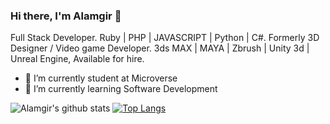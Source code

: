### Hi there, I'm Alamgir 👋

Full Stack Developer. Ruby | PHP | JAVASCRIPT | Python | C#. Formerly 3D Designer / Video game Developer. 3ds MAX | MAYA | Zbrush | Unity 3d | Unreal Engine, Available for hire.

- 🔭 I’m currently student at Microverse
- 🌱 I’m currently learning Software Development

![Alamgir's github stats](https://github-readme-stats.vercel.app/api?username=ourandco&hide=contribs,prs)
[![Top Langs](https://github-readme-stats.vercel.app/api/top-langs/?username=ourandco&layout=compact)](https://github.com/ourandco/github-readme-stats)

<!--
**ourandco/ourandco** is a ✨ _special_ ✨ repository because its `README.md` (this file) appears on your GitHub profile.

Here are some ideas to get you started:

- 🔭 I’m currently working on ...
- 🌱 I’m currently learning ...
- 👯 I’m looking to collaborate on ...
- 🤔 I’m looking for help with ...
- 💬 Ask me about ...
- 📫 How to reach me: ...
- 😄 Pronouns: ...
- ⚡ Fun fact: ...
-->
